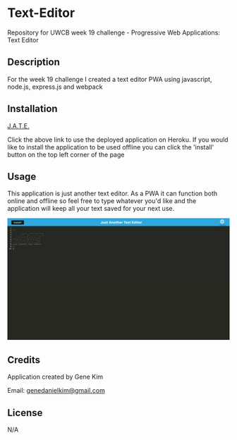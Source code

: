 # Text-Editor
Repository for UWCB week 19 challenge - Progressive Web Applications: Text Editor

## Description
For the week 19 challenge I created a text editor PWA using javascript, node.js, express.js and webpack

## Installation
[J.A.T.E.](https://morning-meadow-97303.herokuapp.com/)

Click the above link to use the deployed application on Heroku. If you would like to install the application to be used offline you can click the 'install' button on the top left corner of the page

## Usage
This application is just another text editor. As a PWA it can function both online and offline so feel free to type whatever you'd like and the application will keep all your text saved for your next use.

![Screenshot](./images/JATE-screenshot.png)

## Credits
Application created by Gene Kim

Email: [genedanielkim@gmail.com](mailto:genedanielkim@gmail.com)

## License
N/A

